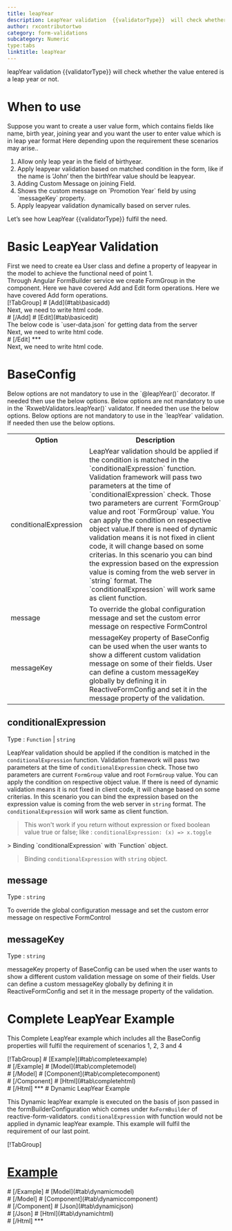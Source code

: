 ```yaml
---
title: leapYear
description: LeapYear validation  {{validatorType}}  will check whether the value entered is a leap year or not.
author: rxcontributortwo
category: form-validations
subcategory: Numeric
type:tabs
linktitle: leapYear
---
```


<div class="title-bar"><p>leapYear validation  {{validatorType}}  will check whether the value entered is a leap year or not.</p></div>

# When to use
Suppose you want to create a user value form, which contains fields like name, birth year, joining year and you want the user to enter value which is in leap year format Here depending upon the requirement these scenarios may arise..
<ol class='showHideElement'>
    <li>Allow only leap year in the field of birthyear.</li>
    <li>Apply leapyear validation based on matched condition in the form, like if the name  is ‘John’ then the birthYear value should be leapyear.</li>
    <li>Adding Custom Message on joining Field.</li>
    <li>Shows the custom message on `Promotion Year` field by using `messageKey` property.</li>
    <data-scope scope="['decorator','validator']">
    <li>Apply leapyear validation dynamically based on server rules.</li>
    </data-scope>
</ol>
Let’s see how LeapYear  {{validatorType}}  fulfil the need.

# Basic LeapYear Validation

<data-scope scope="['decorator','template-driven-directives','template-driven-decorators']">
First we need to create ea User class and define a property of leapyear in the model to achieve the functional need of point 1.
<div component="app-code" key="leapYear-add-model"></div> 
</data-scope>
Through Angular FormBuilder service we create FormGroup in the component.
<data-scope scope="['decorator']">
Here we have covered Add and Edit form operations. 
</data-scope>

<data-scope scope="['validator','template-driven-directives','template-driven-decorators']">
Here we have covered Add form operations. 
</data-scope>

<data-scope scope="['decorator']">
<div component="app-tabs" key="basic-operations"></div>
[!TabGroup]
# [Add](#tab\basicadd)
<div component="app-code" key="leapYear-add-component"></div> 
Next, we need to write html code.
<div component="app-code" key="leapYear-add-html"></div> 
<div component="app-example-runner" ref-component="app-leapYear-add"></div>
# [/Add]
# [Edit](#tab\basicedit)
<div component="app-code" key="leapYear-edit-component"></div> 
The below code is `user-data.json` for getting data from the server
<div component="app-code" key="leapYear-edit-json"></div> 
Next, we need to write html code.
<div component="app-code" key="leapYear-edit-html"></div> 
<div component="app-example-runner" ref-component="app-leapYear-edit"></div>
# [/Edit]
***
</data-scope>

<data-scope scope="['validator','template-driven-directives','template-driven-decorators']">
<div component="app-code" key="leapYear-add-component"></div> 
Next, we need to write html code.
<div component="app-code" key="leapYear-add-html"></div> 
<div component="app-example-runner" ref-component="app-leapYear-add"></div>
</data-scope>

# BaseConfig
<data-scope scope="['decorator']">
Below options are not mandatory to use in the `@leapYear()` decorator. If needed then use the below options.
</data-scope>
<data-scope scope="['validator']">
Below options are not mandatory to use in the `RxwebValidators.leapYear()` validator. If needed then use the below options.
</data-scope>
<data-scope scope="['template-driven-directives','template-driven-decorators']">
Below options are not mandatory to use in the `leapYear` validation. If needed then use the below options.
</data-scope>

<table class="table table-bordered table-striped showHideElement">
<tr><th>Option</th><th>Description</th></tr>
<tr><td><a  title="conditionalExpression">conditionalExpression</a></td><td>LeapYear validation should be applied if the condition is matched in the `conditionalExpression` function. Validation framework will pass two parameters at the time of `conditionalExpression` check. Those two parameters are current `FormGroup` value and root `FormGroup` value. You can apply the condition on respective object value.If there is need of dynamic validation means it is not fixed in client code, it will change based on some criterias. In this scenario you can bind the expression based on the expression value is coming from the web server in `string` format. The `conditionalExpression` will work same as client function.</td></tr>
<tr><td><a  title="message">message</a></td><td>To override the global configuration message and set the custom error message on respective FormControl</td></tr>
<tr><td><a (click)='scrollTo("#messageKey")' title="messageKey">messageKey</a></td><td>messageKey property of BaseConfig can be used when the user wants to show a different custom validation message on some of their fields. User can define a custom messageKey globally by defining it in ReactiveFormConfig and set it in the message property of the validation.</td></tr>
</table>

## conditionalExpression 
Type :  `Function`  |  `string` 

LeapYear validation should be applied if the condition is matched in the `conditionalExpression` function. Validation framework will pass two parameters at the time of `conditionalExpression` check. Those two parameters are current `FormGroup` value and root `FormGroup` value. You can apply the condition on respective object value.
If there is need of dynamic validation means it is not fixed in client code, it will change based on some criterias. In this scenario you can bind the expression based on the expression value is coming from the web server in `string` format. The `conditionalExpression` will work same as client function.

> This won't work if you return without expression or fixed boolean value true or false; like : `conditionalExpression: (x) => x.toggle`

<data-scope scope="['validator','decorator']">
> Binding `conditionalExpression` with `Function` object.
<div component="app-code" key="leapYear-conditionalExpressionExampleFunction-model"></div> 
</data-scope>

> Binding `conditionalExpression` with `string` object.
<div component="app-code" key="leapYear-conditionalExpressionExampleString-model"></div> 

<div component="app-example-runner" ref-component="app-leapYear-conditionalExpression" title="leapYear {{validatorType}} with conditionalExpression" key="conditionalExpression"></div>

## message 
Type :  `string` 

To override the global configuration message and set the custom error message on respective FormControl

<div component="app-code" key="leapYear-messageExample-model"></div> 
<div component="app-example-runner" ref-component="app-leapYear-message" title="leapYear {{validatorType}} with message" key="message"></div>

## messageKey
Type : `string`

messageKey property of BaseConfig can be used when the user wants to show a different custom validation message on some of their fields. User can define a custom messageKey globally by defining it in ReactiveFormConfig and set it in the message property of the validation.

<div component="app-code" key="leapYear-messageKeyExample-model"></div> 
<div component="app-example-runner" ref-component="app-leapYear-messageKey" title="leapYear {{validatorType}} with messageKey" key="messageKey"></div>

# Complete LeapYear Example

This Complete LeapYear example which includes all the BaseConfig properties will fulfil the requirement of scenarios 1, 2, 3 and 4

<div component="app-tabs" key="complete"></div>
[!TabGroup]
# [Example](#tab\completeexample)
<div component="app-example-runner" ref-component="app-leapYear-complete"></div>
# [/Example]
<data-scope scope="['decorator','template-driven-directives','template-driven-decorators']">
# [Model](#tab\completemodel)
<div component="app-code" key="leapYear-complete-model"></div> 
# [/Model]
</data-scope>
# [Component](#tab\completecomponent)
<div component="app-code" key="leapYear-complete-component"></div> 
# [/Component]
# [Html](#tab\completehtml)
<div component="app-code" key="leapYear-complete-html"></div>
# [/Html]
***

<data-scope scope="['decorator','validator']">
# Dynamic LeapYear Example

This Dynamic leapYear example is executed on the basis of json passed in the formBuilderConfiguration which comes under `RxFormBuilder` of reactive-form-validators. `conditionalExpression` with function would not be applied in dynamic leapYear example. This example will fulfil the requirement of our last point.

<div component="app-tabs" key="dynamic"></div>

[!TabGroup]
# [Example](#tab\dynamicexample)
<div component="app-example-runner" ref-component="app-leapYear-dynamic"></div>
# [/Example]
<data-scope scope="['decorator']">
# [Model](#tab\dynamicmodel)
<div component="app-code" key="leapYear-dynamic-model"></div>
# [/Model]
</data-scope>
# [Component](#tab\dynamiccomponent)
<div component="app-code" key="leapYear-dynamic-component"></div>
# [/Component]
# [Json](#tab\dynamicjson)
<div component="app-code" key="leapYear-dynamic-json"></div>
# [/Json]
# [Html](#tab\dynamichtml)
<div component="app-code" key="leapYear-dynamic-html"></div> 
# [/Html]
***
</data-scope>
